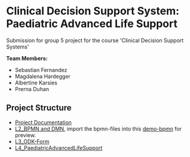 # Clinical Decision Support System: Paediatric Advanced Life Support

Submission for group 5 project for the course 'Clinical Decision Support Systems'

**Team Members:**
- Sebastian Fernandez
- Magdalena Hardegger
- Albertine Karsies
- Prerna Duhan

## Project Structure

- [Project Documentation](Paediatric%20Life%20Support%20CDSS%20Documentation.pdf)
- [L2_BPMN and DMN](./L2_BPMN%20and%20DMN/PALSdraft_v2.1MH.bpmn), import the bpmn-files into this [demo-bpmn](https://demo.bpmn.io/) for preview.
- [L3_ODK-Form](./L3_ODK-Form/Paediatric%20Advanced%20Life%20Support.xlsx)
- [L4_PaediatricAdvancedLifeSupport](./L4_PaediatricAdvancedLifeSupport/Link.txt)